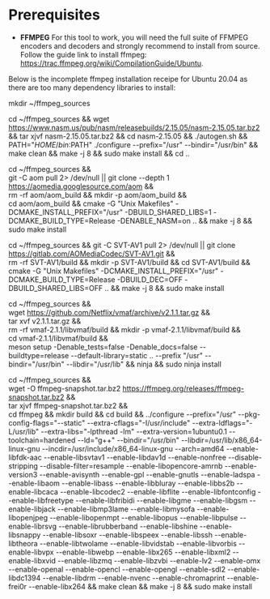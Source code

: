 # Prerequisites

- **FFMPEG**
For this tool to work, you will need the full suite of FFMPEG encoders and decoders and strongly recommend to install from source. Follow the guide link to install ffmpeg: https://trac.ffmpeg.org/wiki/CompilationGuide/Ubuntu. 

Below is the incomplete ffmpeg installation receipe for Ubuntu 20.04 as there are too many dependency libraries to install:

mkdir ~/ffmpeg_sources

cd ~/ffmpeg_sources && wget https://www.nasm.us/pub/nasm/releasebuilds/2.15.05/nasm-2.15.05.tar.bz2 && tar xjvf nasm-2.15.05.tar.bz2 && cd nasm-2.15.05 && ./autogen.sh && PATH="$HOME/bin:$PATH" ./configure --prefix="/usr" --bindir="/usr/bin" && make clean && make -j 8 && sudo make install && cd ..

cd ~/ffmpeg_sources && \
git -C aom pull 2> /dev/null || git clone --depth 1 https://aomedia.googlesource.com/aom && \
rm -rf aom/aom_build && mkdir -p aom/aom_build && \
cd aom/aom_build && cmake -G "Unix Makefiles" -DCMAKE_INSTALL_PREFIX="/usr" -DBUILD_SHARED_LIBS=1 -DCMAKE_BUILD_TYPE=Release -DENABLE_NASM=on .. && make -j 8 && sudo make install

cd ~/ffmpeg_sources && git -C SVT-AV1 pull 2> /dev/null || git clone https://gitlab.com/AOMediaCodec/SVT-AV1.git && \
rm -rf SVT-AV1/build && mkdir -p SVT-AV1/build && cd SVT-AV1/build && \
cmake -G "Unix Makefiles" -DCMAKE_INSTALL_PREFIX="/usr" -DCMAKE_BUILD_TYPE=Release -DBUILD_DEC=OFF -DBUILD_SHARED_LIBS=OFF .. && make -j 8 && sudo make install

cd ~/ffmpeg_sources && \
wget https://github.com/Netflix/vmaf/archive/v2.1.1.tar.gz && \
tar xvf v2.1.1.tar.gz && \
rm -rf vmaf-2.1.1/libvmaf/build && mkdir -p vmaf-2.1.1/libvmaf/build &&\
cd vmaf-2.1.1/libvmaf/build && \
meson setup -Denable_tests=false -Denable_docs=false --buildtype=release --default-library=static .. --prefix "/usr" --bindir="/usr/bin" --libdir="/usr/lib" && ninja && sudo ninja install

cd ~/ffmpeg_sources && \
wget -O ffmpeg-snapshot.tar.bz2 https://ffmpeg.org/releases/ffmpeg-snapshot.tar.bz2 && \
tar xjvf ffmpeg-snapshot.tar.bz2 && \
cd ffmpeg && mkdir build && cd build && ../configure --prefix="/usr" --pkg-config-flags="--static" --extra-cflags="-I/usr/include" --extra-ldflags="-L/usr/lib" --extra-libs="-lpthread -lm" --extra-version=1ubuntu0.1 --toolchain=hardened --ld="g++" --bindir="/usr/bin" --libdir=/usr/lib/x86_64-linux-gnu --incdir=/usr/include/x86_64-linux-gnu --arch=amd64 --enable-libfdk-aac --enable-libsvtav1 --enable-libdav1d --enable-nonfree --disable-stripping --disable-filter=resample --enable-libopencore-amrnb --enable-version3 --enable-avisynth --enable-gpl --enable-gnutls --enable-ladspa --enable-libaom --enable-libass --enable-libbluray --enable-libbs2b --enable-libcaca --enable-libcodec2 --enable-libflite --enable-libfontconfig --enable-libfreetype --enable-libfribidi --enable-libgme --enable-libgsm --enable-libjack --enable-libmp3lame --enable-libmysofa --enable-libopenjpeg --enable-libopenmpt --enable-libopus --enable-libpulse --enable-librsvg --enable-librubberband --enable-libshine --enable-libsnappy --enable-libsoxr --enable-libspeex --enable-libssh --enable-libtheora --enable-libtwolame --enable-libvidstab --enable-libvorbis --enable-libvpx --enable-libwebp --enable-libx265 --enable-libxml2 --enable-libxvid --enable-libzmq --enable-libzvbi --enable-lv2 --enable-omx --enable-openal --enable-opencl --enable-opengl --enable-sdl2 --enable-libdc1394 --enable-libdrm --enable-nvenc --enable-chromaprint --enable-frei0r --enable-libx264 && make clean && make -j 8 && sudo make install
